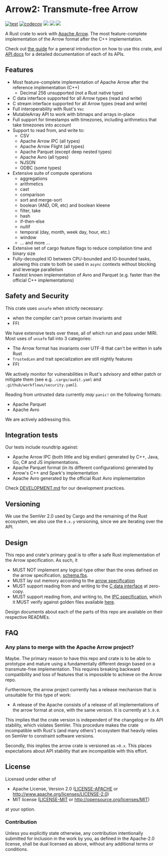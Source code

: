# Arrow2: Transmute-free Arrow

[![test](https://github.com/jorgecarleitao/arrow2/actions/workflows/test.yml/badge.svg)](https://github.com/jorgecarleitao/arrow2/actions/workflows/Build.yml)
[![codecov](https://codecov.io/gh/jorgecarleitao/arrow2/branch/main/graph/badge.svg?token=AgyTF60R3D)](https://codecov.io/gh/jorgecarleitao/arrow2)
[![](https://img.shields.io/crates/d/arrow2.svg)](https://crates.io/crates/arrow2)
[![](https://img.shields.io/crates/dv/arrow2.svg)](https://crates.io/crates/arrow2)
[![](https://docs.rs/arrow2/badge.svg)](https://docs.rs/arrow2/)

A Rust crate to work with [Apache Arrow](https://arrow.apache.org/).
The most feature-complete implementation of the Arrow format after the C++
implementation.

Check out [the guide](https://jorgecarleitao.github.io/arrow2/main/guide)
for a general introduction on how to use this crate, and
[API docs](https://jorgecarleitao.github.io/arrow2/main/docs/arrow2)
for a detailed documentation of each of its APIs.

## Features

* Most feature-complete implementation of Apache Arrow after the reference implementation (C++)
  * Decimal 256 unsupported (not a Rust native type)
* C data interface supported for all Arrow types (read and write)
* C stream interface supported for all Arrow types (read and write)
* Full interoperability with Rust's `Vec`
* MutableArray API to work with bitmaps and arrays in-place
* Full support for timestamps with timezones, including arithmetics that take
  timezones into account
* Support to read from, and write to:
  * CSV
  * Apache Arrow IPC (all types)
  * Apache Arrow Flight (all types)
  * Apache Parquet (except deep nested types)
  * Apache Avro (all types)
  * NJSON
  * ODBC (some types)
* Extensive suite of compute operations
  * aggregations
  * arithmetics
  * cast
  * comparison
  * sort and merge-sort
  * boolean (AND, OR, etc) and boolean kleene
  * filter, take
  * hash
  * if-then-else
  * nullif
  * temporal (day, month, week day, hour, etc.)
  * window
  * ... and more ...
* Extensive set of cargo feature flags to reduce compilation time and binary size
* Fully-decoupled IO between CPU-bounded and IO-bounded tasks, allowing
  this crate to both be used in `async` contexts without blocking and leverage parallelism
* Fastest known implementation of Avro and Parquet (e.g. faster than the official
  C++ implementations)

## Safety and Security

This crate uses `unsafe` when strictly necessary:
* when the compiler can't prove certain invariants and
* FFI

We have extensive tests over these, all of which run and pass under MIRI.
Most uses of `unsafe` fall into 3 categories:

* The Arrow format has invariants over UTF-8 that can't be written in safe Rust
* `TrustedLen` and trait specialization are still nightly features
* FFI

We actively monitor for vulnerabilities in Rust's advisory and either patch or mitigate
them (see e.g. `.cargo/audit.yaml` and `.github/workflows/security.yaml`).

Reading from untrusted data currently _may_ `panic!` on the following formats:

* Apache Parquet
* Apache Avro

We are actively addressing this.

## Integration tests

Our tests include roundtrip against:
* Apache Arrow IPC (both little and big endian) generated by C++, Java, Go, C# and JS
  implementations.
* Apache Parquet format (in its different configurations) generated by Arrow's C++ and
  Spark's implementation
* Apache Avro generated by the official Rust Avro implementation

Check [DEVELOPMENT.md](DEVELOPMENT.md) for our development practices.

## Versioning

We use the SemVer 2.0 used by Cargo and the remaining of the Rust ecosystem,
we also use the `0.x.y` versioning, since we are iterating over the API.

## Design

This repo and crate's primary goal is to offer a safe Rust implementation of the Arrow specification.
As such, it

* MUST NOT implement any logical type other than the ones defined on the arrow specification, [schema.fbs](https://github.com/apache/arrow/blob/master/format/Schema.fbs).
* MUST lay out memory according to the [arrow specification](https://arrow.apache.org/docs/format/Columnar.html)
* MUST support reading from and writing to the [C data interface](https://arrow.apache.org/docs/format/CDataInterface.html) at zero-copy.
* MUST support reading from, and writing to, the [IPC specification](https://arrow.apache.org/docs/python/ipc.html), which it MUST verify against golden files available [here](https://github.com/apache/arrow-testing).

Design documents about each of the parts of this repo are available on their respective READMEs.

## FAQ

### Any plans to merge with the Apache Arrow project?

Maybe. The primary reason to have this repo and crate is to be able to prototype
and mature using a fundamentally different design based on a transmute-free
implementation. This requires breaking backward compatibility and loss of
features that is impossible to achieve on the Arrow repo.

Furthermore, the arrow project currently has a release mechanism that is
unsuitable for this type of work:

* A release of the Apache consists of a release of all implementations of the
  arrow format at once, with the same version. It is currently at `5.0.0`.

This implies that the crate version is independent of the changelog or its API stability,
which violates SemVer. This procedure makes the crate incompatible with
Rust's (and many others') ecosystem that heavily relies on SemVer to constraint
software versions.

Secondly, this implies the arrow crate is versioned as `>0.x`. This places
expectations about API stability that are incompatible with this effort.

## License

Licensed under either of

 * Apache License, Version 2.0 ([LICENSE-APACHE](LICENSE-APACHE) or http://www.apache.org/licenses/LICENSE-2.0)
 * MIT license ([LICENSE-MIT](LICENSE-MIT) or http://opensource.org/licenses/MIT)

at your option.

### Contribution

Unless you explicitly state otherwise, any contribution intentionally submitted for inclusion in the work by you, as defined in the Apache-2.0 license, shall be dual licensed as above, without any additional terms or conditions.
